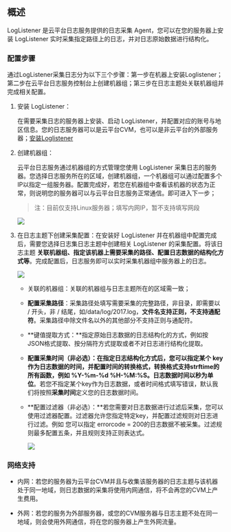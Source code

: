 ## 概述

LogListener 是云平台日志服务提供的日志采集 Agent，您可以在您的服务器上安装 LogListener 实时采集指定路径上的日志，并对日志原始数据进行结构化。

### 配置步骤

通过LogListener采集日志分为以下三个步骤：第一步在机器上安装Loglistener；第二步在云平台日志服务控制台上创建机器组；第三步在日志主题处关联机器组并完成相关配置。

1. 安装 LogListener：

   在需要采集日志的服务器上安装、启动 LogListener，并配置对应的账号与地区信息。您的日志服务器可以是云平台CVM，也可以是非云平台的外部服务器；[安装Loglistener](/document/product/614/11257)

2. 创建机器组：

   云平台日志服务通过机器组的方式管理您使用 LogListener 采集日志的服务器。您选择日志服务所在的区域，创建机器组，一个机器组可以通过配置多个IP以指定一组服务器。配置完成好，若您在机器组中查看该机器的状态为正常，则说明您的服务器可以与云平台日志服务正常通信。即可进入下一步；

   > 注：目前仅支持Linux服务器；填写内网IP，暂不支持填写网段

   ![](http://imgcache.tcecqpoc.fsphere.cn/image/mc.qcloudimg.com/static/img/fc5f5aa393e6c2a8c99b4bba23a50744/image.png)

3. 在日志主题下创建采集配置：在安装好 LogListener 并在机器组中配置完成后，需要您选择日志集日志主题中创建相关 LogListener 的采集配置。将该日志主题 **关联机器组、指定该机器上需要采集的路径、配置日志数据的结构化方式等**。完成配置后，日志服务即可以实时采集机器组中服务器上的日志。

   ![](http://imgcache.tcecqpoc.fsphere.cn/image/mc.qcloudimg.com/static/img/99c5409456b4e110a87f83a4b7902308/image.png)

   - 关联的机器组：关联的机器组与日志主题所在的区域需一致；

   - **配置采集路径**：采集路径处填写需要采集的完整路径，非目录，即需要以 / 开头，非 / 结尾，如/data/log/2017.log，**文件名支持正则，不支持通配符**。采集路径中除文件名以外的其他部分不支持正则与通配符。

   - **键值提取方式：**指定原始日志数据的日志结构化的方式，例如按JSON格式提取、按分隔符方式提取或者不对日志进行结构化提取。

   - **配置采集时间（非必选）：**在指定日志结构化方式后，您可以指定某个 key 作为日志数据的时间，并配置时间的转换格式，**转换格式支持strftime的所有函数**，例如 %Y-%m-%d %H-%M:%S。日志数据时间**以秒为单位**。若您不指定某个key作为日志数据，或者时间格式填写错误，默认我们将按照**采集时间**定义您的日志数据时间。

   - **配置过滤器（非必选）：**若您需要对日志数据进行过滤后采集，您可以使用过滤器配置。过滤器允许您指定特定key，并配置过滤规则对日志进行过滤。例如 您可以指定 errorcode = 200的日志数据不被采集。过滤规则最多配置五条，并且规则支持正则表达式。

     ![](http://imgcache.tcecqpoc.fsphere.cn/image/mc.qcloudimg.com/static/img/0af46f5e283f0652ef4cb440c1c27aa4/image.png)



### 网络支持

- 内网：若您的服务器为云平台CVM并且与收集该服务器的日志主题与该机器处于同一地域，则日志数据的采集将使用内网通信，将不会再您的CVM上产生费用。


- 外网：若您的服务为外部服务器，或您的CVM服务器与日志主题不处在同一地域，则会使用外网通信，将在您的服务器上产生外网流量。